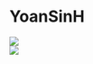 <div id="header"> 
<h1>YoanSinH</h1>
</div>
<div id="badges">
<img src="https://komarev.com/ghpvc/?username=yoansinh&style=for-the-badge&color=grey"/><br>
<img src="https://img.shields.io/badge/Some%20things%20I%20have%20done%20▼-blueviolet?style=for-the-badge"/>
</div>

